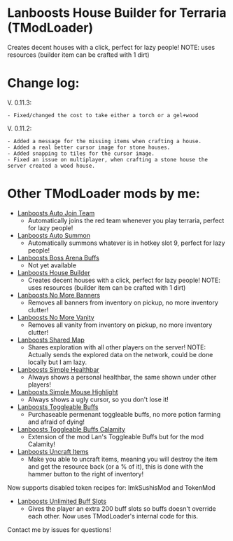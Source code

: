# Lanboosts House Builder for Terraria (TModLoader)
 Creates decent houses with a click, perfect for lazy people!
NOTE: uses resources (builder item can be crafted with 1 dirt)


# Change log:
V. 0.11.3:

	- Fixed/changed the cost to take either a torch or a gel+wood


V. 0.11.2:

	- Added a message for the missing items when crafting a house.
	- Added a real better cursor image for stone houses.
	- Added snapping to tiles for the cursor image.
	- Fixed an issue on multiplayer, when crafting a stone house the server created a wood house.

# Other TModLoader mods by me:
* [Lanboosts Auto Join Team](https://github.com/Lanboost/TModLoader_LansAutoJoinTeam)
  * Automatically joins the red team whenever you play terraria, perfect for lazy people!
* [Lanboosts Auto Summon](https://github.com/Lanboost/TModLoader_LansAutoSummon)
  * Automatically summons whatever is in hotkey slot 9, perfect for lazy people!
* [Lanboosts Boss Arena Buffs](https://github.com/Lanboost/TModLoader_LansBossArenaBuffs)
  * Not yet available
* [Lanboosts House Builder](https://github.com/Lanboost/TModLoader_LansHouseBuilder)
  * Creates decent houses with a click, perfect for lazy people!
NOTE: uses resources (builder item can be crafted with 1 dirt)
* [Lanboosts No More Banners](https://github.com/Lanboost/TModLoader_LansNoMoreBanners)
  * Removes all banners from inventory on pickup, no more inventory clutter!
* [Lanboosts No More Vanity](https://github.com/Lanboost/TModLoader_LansNoMoreVanity)
  * Removes all vanity from inventory on pickup, no more inventory clutter!
* [Lanboosts Shared Map](https://github.com/Lanboost/TModLoader_LansSharedMap)
  * Shares exploration with all other players on the server! 
NOTE: Actually sends the explored data on the network, could be done locally but I am lazy.
* [Lanboosts Simple Healthbar](https://github.com/Lanboost/TModLoader_LansSimpleHealthbar)
  * Always shows a personal healthbar, the same shown under other players!
* [Lanboosts Simple Mouse Highlight](https://github.com/Lanboost/TModLoader_LansSimpleMouseHighlight)
  * Always shows a ugly cursor, so you don't lose it!
* [Lanboosts Toggleable Buffs](https://github.com/Lanboost/TModLoader_LansToggleableBuffs)
  * Purchaseable permenant toggleable buffs, no more potion farming and afraid of dying!
* [Lanboosts Toggleable Buffs Calamity](https://github.com/Lanboost/TModLoader_LansToggleableBuffsCalamity)
  * Extension of the mod Lan's Toggleable Buffs but for the mod Calamity!
* [Lanboosts Uncraft Items](https://github.com/Lanboost/TModLoader_LansUncraftItems)
  * Make you able to uncraft items, meaning you will destroy the item and get the resource back (or a % of it), this is done with the hammer button to the right of inventory!


Now supports disabled token recipes for: ImkSushisMod and TokenMod
* [Lanboosts Unlimited Buff Slots](https://github.com/Lanboost/TModLoader_LansUnlimitedBuffSlots)
  * Gives the player an extra 200 buff slots so buffs doesn't override each other. Now uses TModLoader's internal code for this.

 Contact me by issues for questions!
